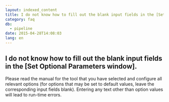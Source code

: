 ```yaml
---
layout: indexed_content
title: I do not know how to fill out the blank input fields in the [Set Optional Parameters window].
category: faq
db:
  - pipeline
date: 2015-04-28T14:08:03
lang: en
---
```


## I do not know how to fill out the blank input fields in the [Set Optional Parameters window].

Please read the manual for the tool that you have selected and configure all relevant options (for options that may be set to default values, leave the corresponding input fields blank). Entering any text other than option values will lead to run-time errors.